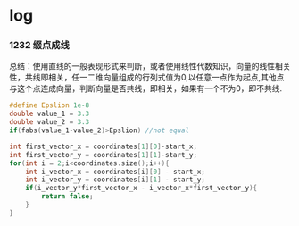 # log

### 1232 缀点成线

总结：使用直线的一般表现形式来判断，或者使用线性代数知识，向量的线性相关性，共线即相关，任一二维向量组成的行列式值为0,以任意一点作为起点,其他点与这个点连成向量，判断向量是否共线，即相关，如果有一个不为0，即不共线.

```C++
#define Epslion 1e-8
double value_1 = 3.3
double value_2 = 3.3
if(fabs(value_1-value_2)>Epslion) //not equal
```

```C++
int first_vector_x = coordinates[1][0]-start_x;
int first_vector_y = coordinates[1][1]-start_y;
for(int i = 2;i<coordinates.size();i++){
    int i_vector_x = coordinates[i][0] - start_x;
    int i_vector_y = coordinates[i][1] - start_y;
    if(i_vector_y*first_vector_x - i_vector_x*first_vector_y){
        return false;
    }
}
```





